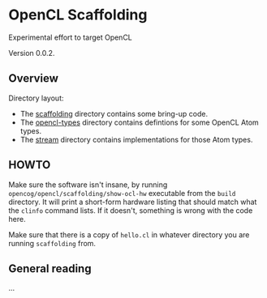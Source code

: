 
OpenCL Scaffolding
==================
Experimental effort to target OpenCL

Version 0.0.2.

Overview
--------
Directory layout:

* The [scaffolding](scaffolding) directory contains some bring-up code.
* The [opencl-types](opencl-types) directory contains defintions for
  some OpenCL Atom types.
* The [stream](stream) directory contains implementations for those
  Atom types.


HOWTO
-----
Make sure the software isn't insane, by running
`opencog/opencl/scaffolding/show-ocl-hw` executable from the `build`
directory. It will print a short-form hardware listing that should
match what the `clinfo` command lists. If it doesn't, something is
wrong with the code here.

Make sure that there is a copy of `hello.cl` in whatever directory
you are running `scaffolding` from.


General reading
---------------
...
